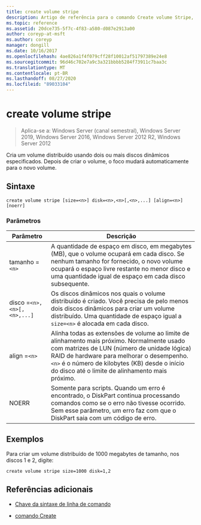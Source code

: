 ```yaml
---
title: create volume stripe
description: Artigo de referência para o comando Create volume Stripe, que cria um volume distribuído usando dois ou mais discos dinâmicos especificados.
ms.topic: reference
ms.assetid: 20dce735-5f7c-4f83-a580-d087e2913a00
author: coreyp-at-msft
ms.author: coreyp
manager: dongill
ms.date: 10/16/2017
ms.openlocfilehash: 4ae826a1f4f079cff28f10012af51797389e24e8
ms.sourcegitcommit: 96d46c702e7a9c3a321bbbb5284f73911c7baa3c
ms.translationtype: MT
ms.contentlocale: pt-BR
ms.lasthandoff: 08/27/2020
ms.locfileid: "89033104"
---
```

# <a name="create-volume-stripe"></a>create volume stripe

> Aplica-se a: Windows Server (canal semestral), Windows Server 2019, Windows Server 2016, Windows Server 2012 R2, Windows Server 2012

Cria um volume distribuído usando dois ou mais discos dinâmicos especificados. Depois de criar o volume, o foco mudará automaticamente para o novo volume.

## <a name="syntax"></a>Sintaxe

```
create volume stripe [size=<n>] disk=<n>,<n>[,<n>,...] [align=<n>] [noerr]
```

### <a name="parameters"></a>Parâmetros

| Parâmetro | Descrição |
| --------- |  -----------|
| tamanho =`<n>` | A quantidade de espaço em disco, em megabytes (MB), que o volume ocupará em cada disco. Se nenhum tamanho for fornecido, o novo volume ocupará o espaço livre restante no menor disco e uma quantidade igual de espaço em cada disco subsequente. |
| disco =`<n>,<n>[,<n>,...]` | Os discos dinâmicos nos quais o volume distribuído é criado. Você precisa de pelo menos dois discos dinâmicos para criar um volume distribuído. Uma quantidade de espaço igual a `size=<n>` é alocada em cada disco. |
| align =`<n>` | Alinha todas as extensões de volume ao limite de alinhamento mais próximo. Normalmente usado com matrizes de LUN (número de unidade lógica) RAID de hardware para melhorar o desempenho. `<n>` é o número de kilobytes (KB) desde o início do disco até o limite de alinhamento mais próximo. |
| NOERR | Somente para scripts. Quando um erro é encontrado, o DiskPart continua processando comandos como se o erro não tivesse ocorrido. Sem esse parâmetro, um erro faz com que o DiskPart saia com um código de erro. |

## <a name="examples"></a>Exemplos

Para criar um volume distribuído de 1000 megabytes de tamanho, nos discos 1 e 2, digite:

```
create volume stripe size=1000 disk=1,2
```

## <a name="additional-references"></a>Referências adicionais

- [Chave da sintaxe de linha de comando](command-line-syntax-key.md)

- [comando Create](create.md)
